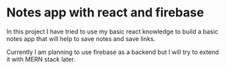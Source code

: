 # Notes app with react and firebase

In this project I have tried to use my basic react knowledge to build a basic notes app that will help to save notes and save links.

Currently I am planning to use firebase as a backend but I will try to extend it with MERN stack later.